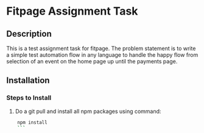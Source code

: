 # Fitpage Assignment Task

## Description
This is a test assignment task for fitpage. The problem statement is to write a simple test automation flow in any language to handle the happy flow from selection of an event on the home page up until the payments page. 

## Installation
### Steps to Install
1. Do a git pull and install all npm packages using command: 
```bash
    npm install
    ```

